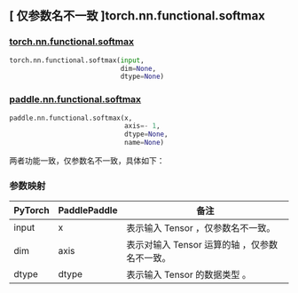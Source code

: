 ## [ 仅参数名不一致 ]torch.nn.functional.softmax

### [torch.nn.functional.softmax](https://pytorch.org/docs/stable/generated/torch.nn.functional.softmax.html?highlight=softmax#torch.nn.functional.softmax)

```python
torch.nn.functional.softmax(input,
                            dim=None,
                            dtype=None)
```

### [paddle.nn.functional.softmax](https://www.paddlepaddle.org.cn/documentation/docs/zh/api/paddle/nn/functional/softmax_cn.html)

```python
paddle.nn.functional.softmax(x,
                             axis=- 1,
                             dtype=None,
                             name=None)
```

两者功能一致，仅参数名不一致，具体如下：
### 参数映射
| PyTorch       | PaddlePaddle | 备注                                                   |
| ------------- | ------------ | ------------------------------------------------------ |
| input           | x           | 表示输入 Tensor ，仅参数名不一致。               |
| dim           | axis           | 表示对输入 Tensor 运算的轴 ，仅参数名不一致。               |
| dtype          | dtype           | 表示输入 Tensor 的数据类型 。               |
